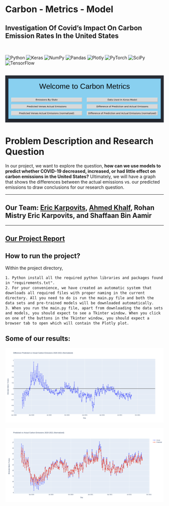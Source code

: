 # Carbon - Metrics - Model
## Investigation Of Covid’s Impact On Carbon Emission Rates In the United States  

<br />

![Python](https://img.shields.io/badge/python-3670A0?style=for-the-badge&logo=python&logoColor=ffdd54)
![Keras](https://img.shields.io/badge/Keras-%23D00000.svg?style=for-the-badge&logo=Keras&logoColor=white)
![NumPy](https://img.shields.io/badge/numpy-%23013243.svg?style=for-the-badge&logo=numpy&logoColor=white)
![Pandas](https://img.shields.io/badge/pandas-%23150458.svg?style=for-the-badge&logo=pandas&logoColor=white)
![Plotly](https://img.shields.io/badge/Plotly-%233F4F75.svg?style=for-the-badge&logo=plotly&logoColor=white)
![PyTorch](https://img.shields.io/badge/PyTorch-%23EE4C2C.svg?style=for-the-badge&logo=PyTorch&logoColor=white)
![SciPy](https://img.shields.io/badge/SciPy-%230C55A5.svg?style=for-the-badge&logo=scipy&logoColor=%white)
![TensorFlow](https://img.shields.io/badge/TensorFlow-%23FF6F00.svg?style=for-the-badge&logo=TensorFlow&logoColor=white)
<br />
<br />

![UI](Images/app.png)

# Problem Description and Research Question

In our project, we want to explore the question, **how can we use models to predict whether COVID-19 decreased, increased, or had little effect on carbon emissions in the United States?** Ultimately, we will have a graph that shows the differences between the actual emissions vs. our predicted emissions to draw conclusions for our research question.

----

## **Our Team**: [Eric Karpovits](https://github.com/EricKarpovits), [Ahmed Khalf](https://github.com/ahmedkhalf), Rohan Mistry Eric Karpovits, and Shaffaan Bin Aamir

----

## [**Our Project Report**](https://github.com/EricKarpovits/Carbon-Metrics-Model/blob/main/project_report.pdf)


## **How to run the project?** 

Within the project directory,

    1. Python install all the required python libraries and packages found in "requirements.txt".
    2. For your convenience, we have created an automatic system that downloads all required files with proper naming in the current directory. All you need to do is run the main.py file and both the data sets and pre-trained models will be downloaded automatically.
    3. When you run the main.py file, apart from downloading the data sets and models, you should expect to see a Tkinter window. When you click on one of the buttons in the Tkinter window, you should expect a browser tab to open which will contain the Plotly plot.

## **Some of our results:**

![Result_1](Images/image2.png)

![Result_2](Images/image5.png)


